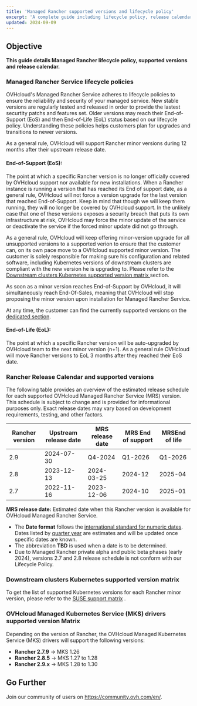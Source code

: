 ```yaml
---
title: 'Managed Rancher supported versions and lifecycle policy'
excerpt: 'A complete guide including lifecycle policy, release calendar and supported versions for OVHcloud Managed Rancher Service.'
updated: 2024-09-09
---
```


## Objective

**This guide details Managed Rancher lifecycle policy, supported versions and release calendar.** 

### Managed Rancher Service lifecycle policies

OVHcloud's Managed Rancher Service adheres to lifecycle policies to ensure the reliability and security of your managed service. New stable versions are regularly tested and released in order to provide the lastest securtity patchs and features set. 
Older versions may reach their End-of-Support (EoS) and then End-of-Life (EoL) status based on our lifecycle policy. Understanding these policies helps customers plan for upgrades and transitions to newer versions.

As a general rule, OVHcloud will support Rancher minor versions during 12 months after their upstream release date. 

#### End-of-Support (EoS):
The point at which a specific Rancher version is no longer officially covered by OVHcloud support nor available for new installations.
When a Rancher instance is running a version that has reached its End of support date, as a general rule, OVHcloud will not force a version upgrade for the last version that reached End-of-Support. Keep in mind that though we will keep them running, they will no longer be covered by OVHcloud support. In the unlikely case that one of these versions exposes a security breach that puts its own infrastructure at risk, OVHcloud may force the minor update of the service or deactivate the service if the forced minor update did not go through.

As a general rule, OVHcloud will keep offering minor-version upgrade for all unsupported versions to a supported verion to ensure that the customer can, on its own pace move to a OVHcloud supported minor version. The customer is solely responsible for making sure his configuration and related software, including Kubernetes versions of downstream clusters are compliant with the new version he is upgrading to. Please refer to the [Downstream clusters Kubernetes supported version matrix ](#supportmatrix) section. 

As soon as a minor version reaches End-of-Support by OVHcloud, it will simultaneously reach End-Of-Sales, meaning that OVHcloud will stop proposing the minor version upon installation for Managed Rancher Service.

At any time, the customer can find the currently supported versions on the [dedicated section](#versions).

#### End-of-Life (EoL):  
The point at which a specific Rancher version will be auto-upgraded by OVHcloud team to the next minor version (n+1). As a general rule OVHcloud will move Rancher versions to EoL 3 months after they reached their EoS date.

### Rancher Release Calendar and supported versions <a name="versions"></a>

The following table provides an overview of the estimated release schedule for each supported OVHcloud Managed Rancher Service (MRS) version. This schedule is subject to change and is provided for informational purposes only. Exact release dates may vary based on development requirements, testing, and other factors.

| Rancher version | Upstream release date | MRS release date | MRS End of support | MRSEnd of life |
|-----------------|-----------------------|------------------|--------------------|----------------|
| 2.9             | 2024-07-30            | Q4-2024          | Q1-2026            | Q1-2026        |
| 2.8             | 2023-12-13            | 2024-03-25       | 2024-12            | 2025-04        |
| 2.7             | 2022-11-16            | 2023-12-06       | 2024-10            | 2025-01        |

**MRS release date:** Estimated date when this Rancher version is available for OVHcloud Managed Rancher Service. 

- The **Date format** follows the [international standard for numeric dates](https://en.wikipedia.org/wiki/ISO_8601#Week_dates). Dates listed by [quarter year](https://en.wikipedia.org/wiki/Calendar_year#Quarter_year) are estimates and will be updated once specific dates are known.
- The abbreviation **TBD** is used when a date is to be determined.
- Due to Managed Rancher private alpha and public beta phases (early 2024), versions 2.7 and 2.8 release schedule is not conform with our Lifecycle Policy.

### Downstream clusters Kubernetes supported version matrix <a name="supportmatrix"></a>

To get the list of supported Kubernetes versions for each Rancher minor version, please refer to the [SUSE support matrix](https://www.suse.com/suse-rancher/support-matrix/all-supported-versions) .

### OVHcloud Managed Kubernetes Service (MKS) drivers supported version Matrix

Depending on the version of Rancher, the OVHcloud Managed Kubernetes Service (MKS) drivers will support the following versions:

- **Rancher 2.7.9** -> MKS 1.26
- **Rancher 2.8.5** -> MKS 1.27 to 1.28
- **Rancher 2.9.x** -> MKS 1.28 to 1.30

## Go Further

Join our community of users on <https://community.ovh.com/en/>.

